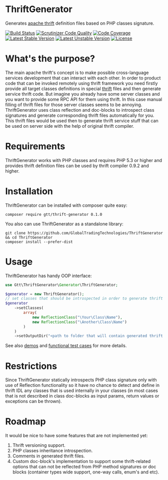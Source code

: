 ThriftGenerator
===============

Generates [apache thrift](http://thrift.apache.org/) definition files based on PHP classes signature.

[![Build Status](https://travis-ci.org/GlobalTradingTechnologies/ThriftGenerator.svg?branch=master)](https://travis-ci.org/GlobalTradingTechnologies/ThriftGenerator)
[![Scrutinizer Code Quality](https://scrutinizer-ci.com/g/GlobalTradingTechnologies/ThriftGenerator/badges/quality-score.png?b=master)](https://scrutinizer-ci.com/g/GlobalTradingTechnologies/ThriftGenerator/?branch=master)
[![Code Coverage](https://scrutinizer-ci.com/g/GlobalTradingTechnologies/ThriftGenerator/badges/coverage.png?b=master)](https://scrutinizer-ci.com/g/GlobalTradingTechnologies/ThriftGenerator/?branch=master)
[![Latest Stable Version](https://poser.pugx.org/gtt/thrift-generator/v/stable.svg)](https://packagist.org/packages/gtt/thrift-generator)
[![Latest Unstable Version](https://poser.pugx.org/gtt/thrift-generator/v/unstable.svg)](https://packagist.org/packages/gtt/thrift-generator)
[![License](https://poser.pugx.org/gtt/thrift-generator/license.svg)](https://packagist.org/packages/gtt/thrift-generator)

What's the purpose?
===================

The main apache thrift's concept is to make possible cross-language services development that can interact with each other.
In order to product code that can be invoked remotely using thrift framework you need firstly provide all target classes
definitions in special [thrift](http://thrift.apache.org/docs/idl) files and then generate service thrift code.
But imagine you already have some server classes and you want to provide some RPC API for them using thrift. In this case manual filling of thrift files for those server classes seems to be annoying.
ThriftGenerator uses class reflection and doc-blocks to introspect class signatures and generate corresponding thrift files automatically for you. This thrift files would be used then to generate thrift service stuff that can be used on server side with the help of original thrift compiler.

Requirements
===================

ThriftGenerator works with PHP classes and requires PHP 5.3 or higher and provides thrift definition files
can be used by thrift compiler 0.9.2 and higher.

Installation
===================

ThriftGenerator can be installed with composer quite easy:
```
composer require gtt/thrift-generator 0.1.0
```
You also can use ThriftGenerator as a standalone library:
```
git clone https://github.com/GlobalTradingTechnologies/ThriftGenerator && cd ThriftGenerator
composer install --prefer-dist
```

Usage
===================

ThriftGenerator has handy OOP interface:

```php
use Gtt\ThriftGenerator\Generator\ThriftGenerator;

$generator = new ThriftGenerator();
// set classes that should be introspected in order to generate thrift file with it definition and output dir
$generator
    ->setClasses(
        array(
            new ReflectionClass("\Your\Class\Name"),
            new ReflectionClass("\Another\Class\Name")
        )
    )
    ->setOutputDir("<path to folder that will contain generated thrift definitions>");
```

See also [demos](demos) and [functional test cases](tests/Fixtures) for more details.

Restrictions
===================

Sinсe ThriftGenerator statically introspects PHP class signature only with use of Reflection functionality so it have no chance to detect and define in thrift IDL any classes that is used 
internally in your classes (in most cases that is not described in class doc-blocks as input params, 
return values or exceptions can be thrown).

Roadmap
===================

It would be nice to have some features that are not implemented yet:

1. Thrift versioning support.
2. PHP classes inheritance introspection.
3. Comments in generated thrift files.
4. Custom doc-block's implementation to support some thrift-related options that can not be reflected from PHP method signatures or doc blocks (container types wide support, one-way calls, enum's and etc).